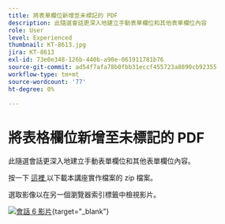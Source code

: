 ```yaml
---
title: 將表單欄位新增至未標記的 PDF
description: 此隨選會話更深入地建立手動表單欄位和其他表單欄位內容
role: User
level: Experienced
thumbnail: KT-8613.jpg
jira: KT-8613
exl-id: 73e0e348-126b-440b-a90e-061911781b76
source-git-commit: ad54f7afa78b0fbb31eccf455723a8890cb92355
workflow-type: tm+mt
source-wordcount: '77'
ht-degree: 0%

---
```


# 將表格欄位新增至未標記的 PDF

此隨選會話更深入地建立手動表單欄位和其他表單欄位內容。

按一下 [ 這裡 ](../assets/accessibilitysession6.zip) 以下載本講座實作檔案的 zip 檔案。

選取影像以在另一個瀏覽器索引標籤中檢視影片。

[![會話 6 影片](../assets/Accessibilitysession6_YT.png)](https://youtu.be/xh4pJQiY0nw){target="_blank"}
